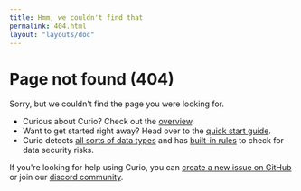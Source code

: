 ```yaml
---
title: Hmm, we couldn't find that
permalink: 404.html
layout: "layouts/doc"
---
```


# Page not found (404)

Sorry, but we couldn't find the page you were looking for.

- Curious about Curio? Check out the [overview](/).
- Want to get started right away? Head over to the [quick start guide](/quickstart/).
- Curio detects [all sorts of data types](/reference/datatypes/) and has [built-in rules](/reference/rules/) to check for data security risks.

If you're looking for help using Curio, you can [create a new issue on GitHub]({{meta.links.issues}}) or join our [discord community]({{meta.links.discord}}).